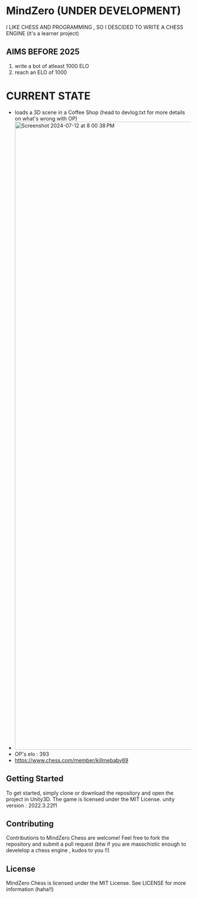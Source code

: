 # MindZero (UNDER DEVELOPMENT)

I LIKE CHESS AND PROGRAMMING , SO I DESCIDED TO WRITE A CHESS ENGINE
(it's a learner project) 

## AIMS BEFORE 2025
1. write a bot of atleast 1000 ELO
1. reach an ELO of 1000 

# CURRENT STATE
- loads a 3D scene in a Coffee Shop (head to devlog.txt for more details on what's wrong with OP)
- <img width="1710" alt="Screenshot 2024-07-12 at 8 00 38 PM" src="https://github.com/user-attachments/assets/a4fadfce-d8d0-4581-8281-496427ed3a32">
- OP's elo : 393
- https://www.chess.com/member/killmebaby69

## Getting Started
To get started, simply clone or download the repository and open the project in Unity3D. The game is licensed under the MIT License.
unity version : 2022.3.22f1

## Contributing
Contributions to MindZero Chess are welcome! Feel free to fork the repository and submit a pull request (btw if you are masochistic enough to develelop a chess engine , kudos to you !!)

## License

MindZero Chess is licensed under the MIT License. See LICENSE for more information (haha!!)


